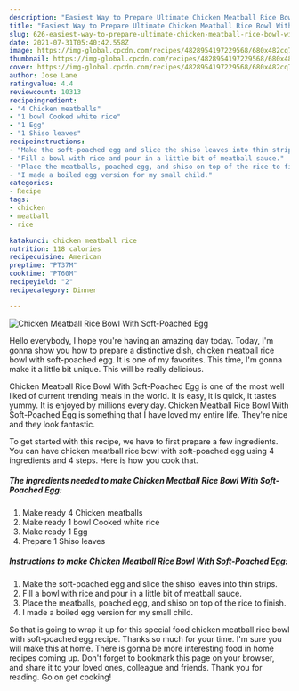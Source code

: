 ```yaml
---
description: "Easiest Way to Prepare Ultimate Chicken Meatball Rice Bowl With Soft-Poached Egg"
title: "Easiest Way to Prepare Ultimate Chicken Meatball Rice Bowl With Soft-Poached Egg"
slug: 626-easiest-way-to-prepare-ultimate-chicken-meatball-rice-bowl-with-soft-poached-egg
date: 2021-07-31T05:40:42.558Z
image: https://img-global.cpcdn.com/recipes/4828954197229568/680x482cq70/chicken-meatball-rice-bowl-with-soft-poached-egg-recipe-main-photo.jpg
thumbnail: https://img-global.cpcdn.com/recipes/4828954197229568/680x482cq70/chicken-meatball-rice-bowl-with-soft-poached-egg-recipe-main-photo.jpg
cover: https://img-global.cpcdn.com/recipes/4828954197229568/680x482cq70/chicken-meatball-rice-bowl-with-soft-poached-egg-recipe-main-photo.jpg
author: Jose Lane
ratingvalue: 4.4
reviewcount: 10313
recipeingredient:
- "4 Chicken meatballs"
- "1 bowl Cooked white rice"
- "1 Egg"
- "1 Shiso leaves"
recipeinstructions:
- "Make the soft-poached egg and slice the shiso leaves into thin strips."
- "Fill a bowl with rice and pour in a little bit of meatball sauce."
- "Place the meatballs, poached egg, and shiso on top of the rice to finish."
- "I made a boiled egg version for my small child."
categories:
- Recipe
tags:
- chicken
- meatball
- rice

katakunci: chicken meatball rice 
nutrition: 118 calories
recipecuisine: American
preptime: "PT37M"
cooktime: "PT60M"
recipeyield: "2"
recipecategory: Dinner

---
```



![Chicken Meatball Rice Bowl With Soft-Poached Egg](https://img-global.cpcdn.com/recipes/4828954197229568/680x482cq70/chicken-meatball-rice-bowl-with-soft-poached-egg-recipe-main-photo.jpg)

Hello everybody, I hope you're having an amazing day today. Today, I'm gonna show you how to prepare a distinctive dish, chicken meatball rice bowl with soft-poached egg. It is one of my favorites. This time, I'm gonna make it a little bit unique. This will be really delicious.

Chicken Meatball Rice Bowl With Soft-Poached Egg is one of the most well liked of current trending meals in the world. It is easy, it is quick, it tastes yummy. It is enjoyed by millions every day. Chicken Meatball Rice Bowl With Soft-Poached Egg is something that I have loved my entire life. They're nice and they look fantastic.




To get started with this recipe, we have to first prepare a few ingredients. You can have chicken meatball rice bowl with soft-poached egg using 4 ingredients and 4 steps. Here is how you cook that.

<!--inarticleads1-->

##### The ingredients needed to make Chicken Meatball Rice Bowl With Soft-Poached Egg:

1. Make ready 4 Chicken meatballs
1. Make ready 1 bowl Cooked white rice
1. Make ready 1 Egg
1. Prepare 1 Shiso leaves




<!--inarticleads2-->

##### Instructions to make Chicken Meatball Rice Bowl With Soft-Poached Egg:

1. Make the soft-poached egg and slice the shiso leaves into thin strips.
1. Fill a bowl with rice and pour in a little bit of meatball sauce.
1. Place the meatballs, poached egg, and shiso on top of the rice to finish.
1. I made a boiled egg version for my small child.




So that is going to wrap it up for this special food chicken meatball rice bowl with soft-poached egg recipe. Thanks so much for your time. I'm sure you will make this at home. There is gonna be more interesting food in home recipes coming up. Don't forget to bookmark this page on your browser, and share it to your loved ones, colleague and friends. Thank you for reading. Go on get cooking!
